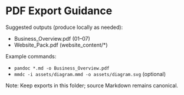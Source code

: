 # PDF Export Guidance

Suggested outputs (produce locally as needed):
- Business_Overview.pdf (01–07)
- Website_Pack.pdf (website_content/*)

Example commands:
- `pandoc *.md -o Business_Overview.pdf`
- `mmdc -i assets/diagram.mmd -o assets/diagram.svg` (optional)

Note: Keep exports in this folder; source Markdown remains canonical.
